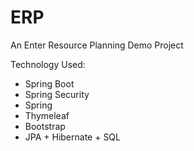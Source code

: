 # ERP
An Enter Resource Planning Demo Project

Technology Used:
- Spring Boot
- Spring Security
- Spring
- Thymeleaf
- Bootstrap
- JPA + Hibernate + SQL

